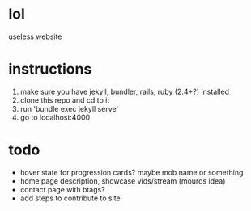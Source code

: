 # lol
useless website

# instructions
1. make sure you have jekyll, bundler, rails, ruby (2.4+?) installed
3. clone this repo and cd to it
4. run 'bundle exec jekyll serve'
5. go to localhost:4000

# todo
- hover state for progression cards? maybe mob name or something
- home page description, showcase vids/stream (mourds idea)
- contact page with btags?
- add steps to contribute to site
